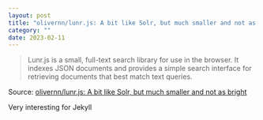 ```yaml
---
layout: post
title: "olivernn/lunr.js: A bit like Solr, but much smaller and not as bright"
category: ""
date: 2023-02-11
---
```


>Lunr.js is a small, full-text search library for use in the browser. It indexes JSON documents and provides a simple search interface for retrieving documents that best match text queries.

Source: [olivernn/lunr.js: A bit like Solr, but much smaller and not as bright](https://github.com/olivernn/lunr.js/)

Very interesting for Jekyll 
